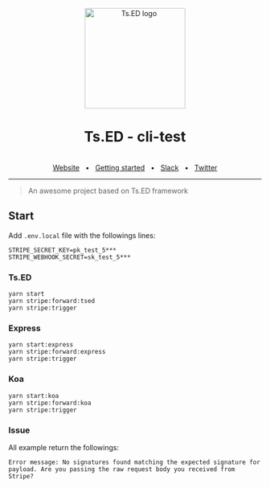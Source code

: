 <p style="text-align: center" align="center">
  <a href="https://tsed.io" target="_blank"><img src="https://tsed.io/tsed-og.png" width="200" alt="Ts.ED logo"/></a>
</p>

<div align="center">
  <h1>Ts.ED - cli-test</h1>
  <br />
  <div align="center">
    <a href="https://cli.tsed.io/">Website</a>
    <span>&nbsp;&nbsp;•&nbsp;&nbsp;</span>
    <a href="https://cli.tsed.io/getting-started.html">Getting started</a>
    <span>&nbsp;&nbsp;•&nbsp;&nbsp;</span>
    <a href="https://api.tsed.io/rest/slack/tsedio/tsed">Slack</a>
    <span>&nbsp;&nbsp;•&nbsp;&nbsp;</span>
    <a href="https://twitter.com/TsED_io">Twitter</a>
  </div>
  <hr />
</div>

> An awesome project based on Ts.ED framework

## Start

Add `.env.local` file with the followings lines:

```dotenv
STRIPE_SECRET_KEY=pk_test_5***
STRIPE_WEBHOOK_SECRET=sk_test_5***
```

### Ts.ED

```
yarn start
yarn stripe:forward:tsed
yarn stripe:trigger
```

### Express

```
yarn start:express
yarn stripe:forward:express
yarn stripe:trigger
```

### Koa

```
yarn start:koa
yarn stripe:forward:koa
yarn stripe:trigger
```

### Issue

All example return the followings:

```
Error message: No signatures found matching the expected signature for payload. Are you passing the raw request body you received from Stripe? 
```
